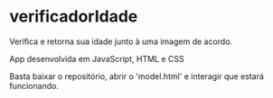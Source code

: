 # verificadorIdade
Verifica e retorna sua idade junto à uma imagem de acordo.

App desenvolvida em JavaScript, HTML e CSS

Basta baixar o repositório, abrir o 'model.html' e interagir que estará funcionando.
